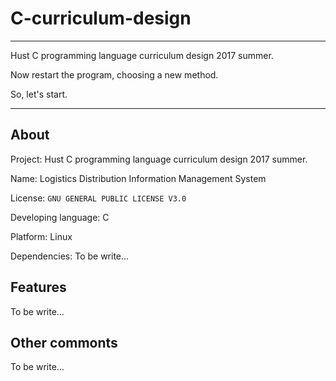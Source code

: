# C-curriculum-design

----------

Hust C programming language curriculum design 2017 summer.

Now restart the program, choosing a new method.

So, let's start.

----------

## About

Project: Hust C programming language curriculum design 2017 summer.

Name: Logistics Distribution Information Management System

License: `GNU GENERAL PUBLIC LICENSE V3.0`

Developing language: C

Platform: Linux

Dependencies: To be write...

## Features

To be write...

## Other commonts

To be write...